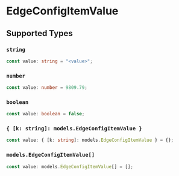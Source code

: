 # EdgeConfigItemValue


## Supported Types

### `string`

```typescript
const value: string = "<value>";
```

### `number`

```typescript
const value: number = 9809.79;
```

### `boolean`

```typescript
const value: boolean = false;
```

### `{ [k: string]: models.EdgeConfigItemValue }`

```typescript
const value: { [k: string]: models.EdgeConfigItemValue } = {};
```

### `models.EdgeConfigItemValue[]`

```typescript
const value: models.EdgeConfigItemValue[] = [];
```


